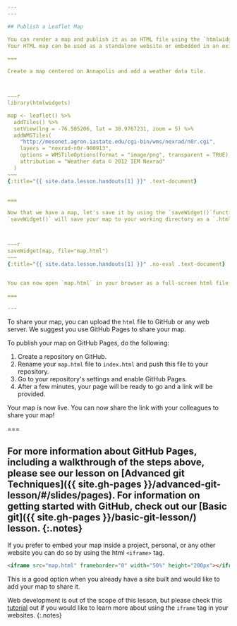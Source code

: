 ```yaml
---
---

## Publish a Leaflet Map

You can render a map and publish it as an HTML file using the `htmlwidgets` package.
Your HTML map can be used as a standalone website or embedded in an existing website. 

===

Create a map centered on Annapolis and add a weather data tile. 



~~~r
library(htmlwidgets)

map <- leaflet() %>%
  addTiles() %>%
  setView(lng = -76.505206, lat = 38.9767231, zoom = 5) %>%
  addWMSTiles(
    "http://mesonet.agron.iastate.edu/cgi-bin/wms/nexrad/n0r.cgi",
    layers = "nexrad-n0r-900913", 
    options = WMSTileOptions(format = "image/png", transparent = TRUE),
    attribution = "Weather data © 2012 IEM Nexrad"
  )
~~~
{:title="{{ site.data.lesson.handouts[1] }}" .text-document}


===

Now that we have a map, let's save it by using the `saveWidget()`function.
`saveWidget()` will save your map to your working directory as a `.html` file.



~~~r
saveWidget(map, file="map.html")
~~~
{:title="{{ site.data.lesson.handouts[1] }}" .no-eval .text-document}


You can now open `map.html` in your browser as a full-screen html file.

===

---
```


To share your map, you can upload the `html` file to GitHub or any web server. 
We suggest you use GitHub Pages to share your map. 

To publish your map on GitHub Pages, do the following: 
1. Create a repository on GitHub.
2. Rename your `map.html` file to `index.html` and push this file to your repository. 
3. Go to your repository's settings and enable GitHub Pages. 
4. After a few minutes, your page will be ready to go and a link will be provided. 

Your map is now live. You can now share the link with your colleagues to share your map!

===

For more information about GitHub Pages, including a walkthrough of the steps above, 
please see our lesson on [Advanced git Techniques]({{ site.gh-pages }}/advanced-git-lesson/#/slides/pages). 
For information on getting started with GitHub, check out our [Basic git]({{ site.gh-pages }}/basic-git-lesson/) lesson.
{:.notes}
---

If you prefer to embed your map inside a project, personal, or any other website you can do so by using the html `<iframe>` tag.

```html
<iframe src="map.html" frameborder="0" width="50%" height="200px"></iframe>
```
This is a good option when you already have a site built and would like to add your map to share it.

Web development is out of the scope of this lesson, but please check this [tutorial](https://www.tutorialrepublic.com/html-tutorial/html-iframes.php) out if you would like to learn more about using the `iframe` tag in your websites. 
{:.notes}
